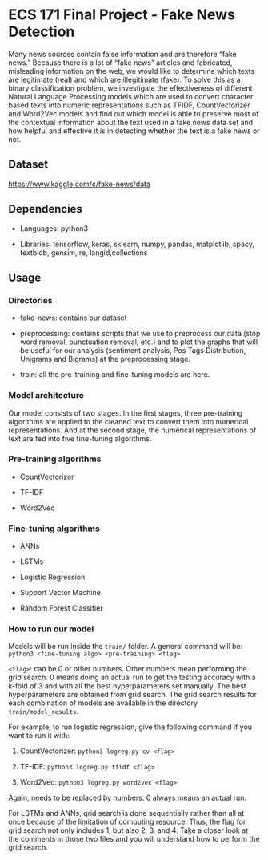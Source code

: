 # ECS 171 Final Project - Fake News Detection

Many news sources contain false information and are therefore “fake news.” 
Because there is a lot of “fake news” articles and fabricated,
misleading information on the web, we would like to determine which texts are
legitimate (real) and which are illegitimate (fake). To solve this as a binary 
classification problem, we investigate the effectiveness of different Natural 
Language Processing models which are used to convert character based texts into 
numeric representations such as TFIDF, CountVectorizer and Word2Vec models and 
find out which model is able to preserve most of the contextual information 
about the text used in a fake news data set and how helpful and effective it is 
in detecting whether the text is a fake news or not.


## Dataset
https://www.kaggle.com/c/fake-news/data

## Dependencies

* Languages: python3

* Libraries: tensorflow, keras, sklearn, numpy, pandas, matplotlib, spacy,
textblob, gensim, re, langid,collections

## Usage

### Directories

* fake-news: contains our dataset

* preprocessing: contains scripts that we use to preprocess our data (stop
word removal, punctuation removal, etc.) and to plot the graphs that will be
useful for our analysis (sentiment analysis, Pos Tags Distribution, Unigrams and Bigrams) at the preprocessing
stage.

* train: all the pre-training and fine-tuning models are here.

### Model architecture

Our model consists of two stages. In the first stages, three 
pre-training algorithms are applied to the cleaned text to convert them into
numerical representations. And at the second stage, the numerical 
representations of text are fed into five fine-tuning algorithms.

### Pre-training algorithms

* CountVectorizer

* TF-IDF

* Word2Vec

### Fine-tuning algorithms

* ANNs

* LSTMs

* Logistic Regression

* Support Vector Machine

* Random Forest Classifier

### How to run our model

Models will be run inside the `train/` folder.
A general command will be: `python3 <fine-tuning algo> <pre-training> <flag>`


`<flag>`: can be 0 or other numbers. Other numbers mean performing the 
grid search. 0 means doing an actual run to get the testing accuracy with
a k-fold of 3 and with all the best hyperparameters set manually. 
The best hyperparameters are obtained from grid search.
The grid search results for each combination of models are available
in the directory `train/model_results`.

For example, to run logistic regression, give the following command if you
want to run it with:
1. CountVectorizer: `python3 logreg.py cv <flag>`

2. TF-IDF: `python3 logreg.py tfidf <flag>`

3. Word2Vec: `python3 logreg.py word2vec <flag>`

Again, <flag> needs to be replaced by numbers. 0 always means an actual run.

For LSTMs and ANNs, grid search is done sequentially rather than all at once
because of the limitation of computing resource. Thus, the flag for grid search
not only includes 1, but also 2, 3, and 4. Take a closer look at the comments
in those two files and you will understand how to perform the grid search.


